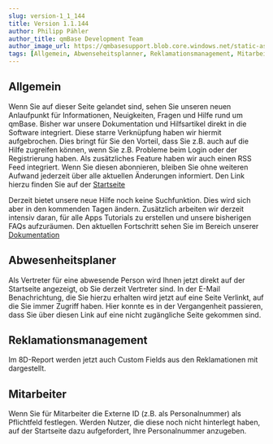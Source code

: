 ```yaml
---
slug: version-1_1_144
title: Version 1.1.144
author: Philipp Pähler
author_title: qmBase Development Team
author_image_url: https://qmbasesupport.blob.core.windows.net/static-assets/img/persons/paehler_round.png
tags: [Allgemein, Abwenseheitsplanner, Reklamationsmanagement, Mitarbeiter]
---
```


## Allgemein

Wenn Sie auf dieser Seite gelandet sind, sehen Sie unseren neuen Anlaufpunkt für Informationen, Neuigkeiten, Fragen und Hilfe rund um qmBase. Bisher war unsere Dokumentation und Hilfsartikel direkt in die Software integriert. Diese starre Verknüpfung haben wir hiermit aufgebrochen.
Dies bringt für Sie den Vorteil, dass Sie z.B. auch auf die Hilfe zugreifen können, wenn Sie z.B. Probleme beim Login oder der Registrierung haben. Als zusätzliches Feature haben wir auch einen RSS Feed integriert. Wenn Sie diesen abonnieren, bleiben Sie ohne weiteren Aufwand jederzeit über alle aktuellen Änderungen informiert. Den Link hierzu finden Sie auf der [Startseite](/)

Derzeit bietet unsere neue Hilfe noch keine Suchfunktion. Dies wird sich aber in den kommenden Tagen ändern. Zusätzlich arbeiten wir derzeit intensiv daran, für alle Apps Tutorials zu erstellen und unsere bisherigen FAQs aufzuräumen. Den aktuellen Fortschritt sehen Sie im Bereich unserer [Dokumentation](/docs/getting-started)

## Abwesenheitsplaner

Als Vertreter für eine abwesende Person wird Ihnen jetzt direkt auf der Startseite angezeigt, ob Sie derzeit Vertreter sind. In der E-Mail Benachrichtung, die Sie hierzu erhalten wird jetzt auf eine Seite Verlinkt, auf die Sie immer Zugriff haben.
Hier konnte es in der Vergangenheit passieren, dass Sie über diesen Link auf eine nicht zugängliche Seite gekommen sind.

## Reklamationsmanagement

Im 8D-Report werden jetzt auch Custom Fields aus den Reklamationen mit dargestellt.

## Mitarbeiter

Wenn Sie für Mitarbeiter die Externe ID (z.B. als Personalnummer) als Pflichtfeld festlegen. Werden Nutzer, die diese noch nicht hinterlegt haben, auf der Startseite dazu aufgefordert, Ihre Personalnummer anzugeben.
